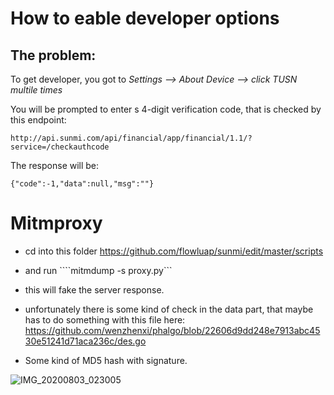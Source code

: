 # How to eable developer options

## The problem: 

To get developer, you got to *Settings --> About Device --> click TUSN multile times*

You will be prompted to enter s 4-digit verification code, that is checked by this endpoint:

```
http://api.sunmi.com/api/financial/app/financial/1.1/?service=/checkauthcode

```

The response will be:

```
{"code":-1,"data":null,"msg":""}
```

# Mitmproxy

- cd into this folder https://github.com/flowluap/sunmi/edit/master/scripts

- and run ````mitmdump -s proxy.py```

- this will fake the server response.

- unfortunately there is some kind of check in the data part, that maybe has to do something with this file here: https://github.com/wenzhenxi/phalgo/blob/22606d9dd248e7913abc4530e51241d71aca236c/des.go

- Some kind of MD5 hash with signature.

![IMG_20200803_023005](https://user-images.githubusercontent.com/49984289/89136444-1bd23c80-d534-11ea-87a5-028299108c39.jpg)
